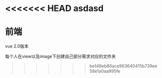 <<<<<<< HEAD
asdasd
=======
# 前端
vue 2.0版本

每个人在view以及image下创建自己部分需求对应的文件夹
>>>>>>> be149eb86ace963640415b739ee58e1a0aa995fe
